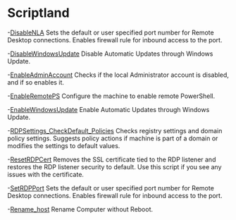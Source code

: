 # Scriptland

-[DisableNLA](https://github.com/glaucomalagoli/Scriptland/blob/main/DisableNLA)
  Sets the default or user specified port number for Remote Desktop connections. Enables firewall rule for inbound access to the port.
  
-[DisableWindowsUpdate](https://github.com/glaucomalagoli/Scriptland/blob/main/DisableWindowsUpdate)
  Disable Automatic Updates through Windows Update.

-[EnableAdminAccount](https://github.com/glaucomalagoli/Scriptland/blob/main/EnableAdminAccount)
  Checks if the local Administrator account is disabled, and if so enables it.

-[EnableRemotePS](https://github.com/glaucomalagoli/Scriptland/blob/main/EnableRemotePS)
   Configure the machine to enable remote PowerShell.

-[EnableWindowsUpdate](https://github.com/glaucomalagoli/Scriptland/blob/main/EnableWindowsUpdate)
    Enable Automatic Updates through Windows Update.

-[RDPSettings_CheckDefault_Policies](https://github.com/glaucomalagoli/Scriptland/blob/main/RDPSettings_CheckDefault_Policies)
    Checks registry settings and domain policy settings. Suggests policy actions if machine is part of a domain or modifies the settings to default values.
    
-[ResetRDPCert](https://github.com/glaucomalagoli/Scriptland/blob/main/ResetRDPCert)
    Removes the SSL certificate tied to the RDP listener and restores the RDP listener security to default. Use this script if you see any issues with the certificate.
    
-[SetRDPPort](https://github.com/glaucomalagoli/Scriptland/blob/main/SetRDPPort)
    Sets the default or user specified port number for Remote Desktop connections. Enables firewall rule for inbound access to the port.

-[Rename_host](https://github.com/glaucomalagoli/Scriptland/blob/main/Rename_host.ps1)
    Rename Computer without Reboot.
